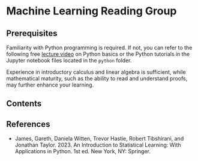 # Machine Learning Reading Group

## Prerequisites

Familiarity with Python programming is required. If not, you can refer to the following free [lecture video](https://www.youtube.com/watch?v=nLRL_NcnK-4) on Python basics or the Python tutorials in the Jupyter notebook files located in the `python` folder.

Experience in introductory calculus and linear algebra is sufficient, while mathematical maturity, such as the ability to read and understand proofs, may further enhance your learning.

## Contents

## References

- James, Gareth, Daniela Witten, Trevor Hastie, Robert Tibshirani, and Jonathan Taylor. 2023. An Introduction to Statistical Learning: With Applications in Python. 1st ed. New York, NY: Springer.